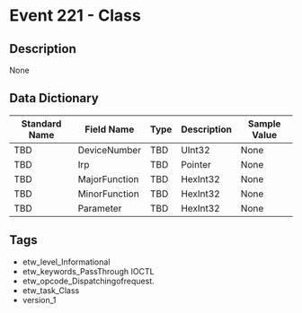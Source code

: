 # Event 221 - Class

## Description
None

## Data Dictionary
|Standard Name|Field Name|Type|Description|Sample Value|
|---|---|---|---|---|
|TBD|DeviceNumber|TBD|UInt32|None|None|
|TBD|Irp|TBD|Pointer|None|None|
|TBD|MajorFunction|TBD|HexInt32|None|None|
|TBD|MinorFunction|TBD|HexInt32|None|None|
|TBD|Parameter|TBD|HexInt32|None|None|

## Tags
* etw_level_Informational
* etw_keywords_PassThrough IOCTL
* etw_opcode_Dispatchingofrequest.
* etw_task_Class
* version_1